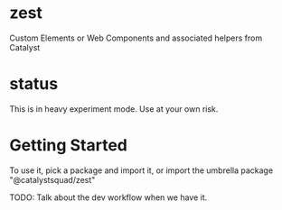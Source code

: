 # zest
Custom Elements or Web Components and associated helpers from Catalyst

# status

This is in heavy experiment mode. Use at your own risk.

# Getting Started

To use it, pick a package and import it, or import the umbrella package "@catalystsquad/zest"

TODO: Talk about the dev workflow when we have it.

